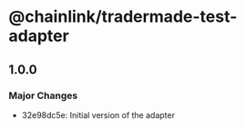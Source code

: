 # @chainlink/tradermade-test-adapter

## 1.0.0

### Major Changes

- 32e98dc5e: Initial version of the adapter
